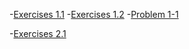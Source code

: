 -[Exercises 1.1](2021-10-16-clrs-solutions-exercises-1.1.md)
-[Exercises 1.2](2021-11-16-clrs-solutions-exercises-1.2.md)
-[Problem 1-1](2021-11-16-clrs-solutions-problem-1-1.md)

-[Exercises 2.1](2021-11-16-clrs-solutions-exercises-2.1.md)
